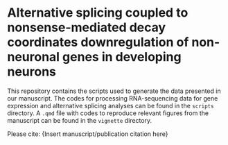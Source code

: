 # Alternative splicing coupled to nonsense-mediated decay coordinates downregulation of non-neuronal genes in developing neurons

This repository contains the scripts used to generate the data
presented in our manuscript. The codes for processing RNA-sequencing data
for gene expression and alternative splicing analyses can be found in the `scripts`
directory. A `.qmd` file with codes to reproduce relevant figures from the manuscript
can be found in the `vignette` directory.

Please cite:
{Insert manuscript/publication citation here}
